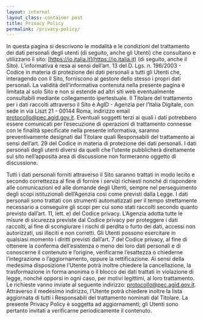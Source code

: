 ```yaml
---
layout: internal
layout_class: container post
title: Privacy Policy
permalink: /privacy-policy/
---
```


In questa pagina si descrivono le modalità e le condizioni del trattamento dei dati personali degli utenti (di seguito, anche gli Utenti) che consultano e utilizzano il sito: [https://io.italia.it](https://io.italia.it) (di seguito, anche il Sito). L’informativa è resa ai sensi dell’art. 13 del D. Lgs. n. 196/2003 - Codice in materia di protezione dei dati personali a tutti gli Utenti che, interagendo con il Sito, forniscono al gestore dello stesso i propri dati personali. La validità dell’informativa contenuta nella presente pagina è limitata al solo Sito e non si estende ad altri siti web eventualmente consultabili mediante collegamento ipertestuale.
Il Titolare del trattamento per i dati raccolti attraverso il Sito è AgID - Agenzia per l’Italia Digitale, con sede in via Liszt 21 - 00144 Roma, indirizzo email <a href="mailto:protocollo@pec.agid.gov.it">protocollo@pec.agid.gov.it</a>. Eventuali soggetti terzi ai quali i dati potrebbero essere comunicati per l’esecuzione di operazioni di trattamento connesse con le finalità specificate nella presente informativa, saranno preventivamente designati dal Titolare quali Responsabili del trattamento ai sensi dell’art. 29 del Codice in materia di protezione dei dati personali. I dati personali degli utenti diversi da quelli che l’utente pubblicherà direttamente sul sito nell’apposita area di discussione non formeranno oggetto di discussione.


Tutti i dati personali forniti attraverso il Sito saranno trattati in modo lecito e secondo correttezza al fine di fornire i servizi richiesti nonché di rispondere alle comunicazioni ed alle domande degli Utenti, sempre nel perseguimento degli scopi istituzionali dell’Agenzia così come previsti dalla Legge.
I dati personali sono trattati con strumenti automatizzati per il tempo strettamente necessario a conseguire gli scopi per cui sono stati raccolti secondo quanto previsto dall’art. 11, lett. e) del Codice privacy. L’Agenzia adotta tutte le misure di sicurezza previste dal Codice privacy per proteggere i dati raccolti, al fine di scongiurare i rischi di perdita o furto dei dati, accessi non autorizzati, usi illeciti e non corretti. Gli Utenti possono esercitare in qualsiasi momento i diritti previsti dall’art. 7 del Codice privacy, al fine di ottenere la conferma dell’esistenza o meno dei loro dati personali e di conoscerne il contenuto e l’origine, verificarne l’esattezza o chiederne l’integrazione o l’aggiornamento, oppure la rettificazione. Ai sensi della medesima disposizione l’Utente potrà inoltre chiedere la cancellazione, la trasformazione in forma anonima o il blocco dei dati trattati in violazione di legge, nonché opporsi in ogni caso, per motivi legittimi, al loro trattamento. Le richieste vanno inviate al seguente indirizzo: <a href="mailto:protocollo@pec.agid.gov.it">protocollo@pec.agid.gov.it</a>. Attraverso il medesimo indirizzo, l’Utente potrà chiedere inoltre la lista aggiornata di tutti i Responsabili del trattamento nominati dal Titolare. La presente Privacy Policy è soggetta ad aggiornamenti; gli Utenti sono pertanto invitati a verificarne periodicamente il contenuto.

